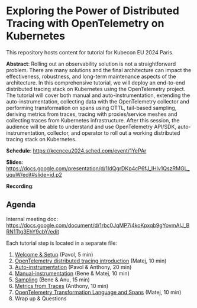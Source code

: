 # Exploring the Power of Distributed Tracing with OpenTelemetry on Kubernetes

This repository hosts content for tutorial for Kubecon EU 2024 Paris.

__Abstract__: Rolling out an observability solution is not a straightforward problem. There are many solutions and the final architecture can impact the effectiveness, robustness, and long-term maintenance aspects of the architecture. In this comprehensive tutorial, we will deploy an end-to-end distributed tracing stack on Kubernetes using the OpenTelemetry project. The tutorial will cover both manual and auto-instrumentation, extending the auto-instrumentation, collecting data with the OpenTelemetry collector and performing transformation on spans using OTTL, tail-based sampling, deriving metrics from traces, tracing with proxies/service meshes and collecting traces from Kubernetes infrastructure. After this session, the audience will be able to understand and use OpenTelemetry API/SDK, auto-instrumentation, collector, and operator to roll out a working distributed tracing stack on Kubernetes.

__Schedule__: https://kccnceu2024.sched.com/event/1YePAr

__Slides__: https://docs.google.com/presentation/d/1IdQgrDKp4cP6fJ_IHlv1QszRMGL_uquW/edit#slide=id.p2

__Recording__: 

## Agenda

Internal meeting doc: https://docs.google.com/document/d/1rbc0JqMP7i4koKpxqb9gYovmAlJ_BRN1Ttg3EhY9cbY/edit

Each tutorial step is located in a separate file:

1. [Welcome & Setup](01-welcome-setup.md) (Pavol, 5 min)
1. [OpenTelemetry distributed tracing introduction](02-tracing-introduction.md) (Matej, 10 min)
1. [Auto-instrumentation](03-auto-instrumentation.md) (Pavol & Anthony, 20 min)
1. [Manual-instrumentation](04-manual-instrumentation.md) (Bene & Matej, 10 min)
1. [Sampling](05-sampling.md) (Bene & Anu, 15 min)
1. [Metrics from Traces](06-RED-metrics.md) (Anthony, 10 min)
1. [OpenTelemetry Transformation Language and Spans](07-ottl.md) (Matej, 10 min)
1. Wrap up & Questions
